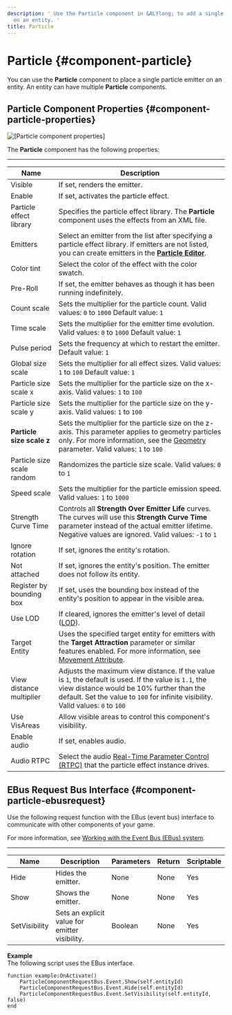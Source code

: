 ```yaml
---
description: ' Use the Particle component in &ALYlong; to add a single particle emitter
  on an entity. '
title: Particle
---
```

# Particle {#component-particle}

You can use the **Particle** component to place a single particle emitter on an entity\. An entity can have multiple **Particle** components\.

## Particle Component Properties {#component-particle-properties}

![\[Particle component properties\]](/images/userguide/component/component-particle-properties.png)

The **Particle** component has the following properties:


****  

| Name | Description | 
| --- | --- | 
| Visible |  If set, renders the emitter\.  | 
| Enable |  If set, activates the particle effect\.  | 
| Particle effect library |  Specifies the particle effect library\. The **Particle** component uses the effects from an XML file\.  | 
| Emitters |  Select an emitter from the list after specifying a particle effect library\. If emitters are not listed, you can create emitters in the [**Particle Editor**](/docs/userguide/particles/editor/_index.md)\.  | 
| Color tint |  Select the color of the effect with the color swatch\.  | 
| Pre\-Roll |  If set, the emitter behaves as though it has been running indefinitely\.  | 
| Count scale |  Sets the multiplier for the particle count\. Valid values: `0` to `1000` Default value: `1`  | 
| Time scale |  Sets the multiplier for the emitter time evolution\. Valid values: `0` to `1000` Default value: `1`  | 
| Pulse period |  Sets the frequency at which to restart the emitter\.  Default value: `1`  | 
| Global size scale |  Sets the multiplier for all effect sizes\. Valid values: `1` to `100` Default value: `1`  | 
| Particle size scale x |  Sets the multiplier for the particle size on the x\-axis\. Valid values: `1` to `100`  | 
| Particle size scale y |  Sets the multiplier for the particle size on the y\-axis\. Valid values: `1` to `100`  | 
|  **Particle size scale z**  |  Sets the multiplier for the particle size on the z\-axis\. This parameter applies to geometry particles only\. For more information, see the [Geometry](/docs/userguide/particles/editor/reference-particles#geometry-attribute) parameter\. Valid values: `1` to `100`  | 
| Particle size scale random |  Randomizes the particle size scale\. Valid values: `0` to `1`  | 
| Speed scale |  Sets the multiplier for the particle emission speed\. Valid values: `1` to `1000`  | 
| Strength Curve Time |  Controls all **Strength Over Emitter Life** curves\. The curves will use this **Strength Curve Time** parameter instead of the actual emitter lifetime\. Negative values are ignored\. Valid values: `-1` to `1`  | 
| Ignore rotation |  If set, ignores the entity's rotation\.  | 
| Not attached |  If set, ignores the entity's position\. The emitter does not follow its entity\.  | 
| Register by bounding box |  If set, uses the bounding box instead of the entity's position to appear in the visible area\.  | 
| Use LOD |  If cleared, ignores the emitter's level of detail \([LOD](https://docs.aws.amazon.com/lumberyard/latest/userguide/ly-glos-chap.html#lod)\)\.  | 
| Target Entity |  Uses the specified target entity for emitters with the **Target Attraction** parameter or similar features enabled\. For more information, see [Movement Attribute](/docs/userguide/particles/editor/reference-movement.md)\.  | 
| View distance multiplier |  Adjusts the maximum view distance\. If the value is `1`, the default is used\. If the value is `1.1`, the view distance would be 10% further than the default\.  Set the value to `100` for infinite visibility\. Valid values: `0` to `100`  | 
| Use VisAreas | Allow visible areas to control this component's visibility\. | 
| Enable audio |  If set, enables audio\.  | 
| Audio RTPC |  Select the audio [Real\-Time Parameter Control \(RTPC\)](/docs/userguide/audio/default-controls.md) that the particle effect instance drives\.  | 

## EBus Request Bus Interface {#component-particle-ebusrequest}

Use the following request function with the EBus \(event bus\) interface to communicate with other components of your game\.

For more information, see [Working with the Event Bus \(EBus\) system](/docs/userguide/programming/ebus/intro.md)\.


****  

| Name | Description | Parameters | Return | Scriptable | 
| --- | --- | --- | --- | --- | 
| Hide | Hides the emitter\. | None | None | Yes | 
| Show | Shows the emitter\. | None | None | Yes | 
| SetVisibility | Sets an explicit value for emitter visibility\. | Boolean | None | Yes | 

**Example**  
The following script uses the EBus interface\.  

```
function example:OnActivate()
    ParticleComponentRequestBus.Event.Show(self.entityId)
    ParticleComponentRequestBus.Event.Hide(self.entityId)
    ParticleComponentRequestBus.Event.SetVisibility(self.entityId, false)
end
```